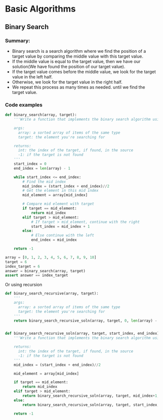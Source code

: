 # Basic Algorithms


## Binary Search
### Summary:
- Binary search is a search algorithm where we find the position of a target value by comparing the middle value with this target value.
- If the middle value is equal to the target value, then we have our solution(We have found the position of our target value).
- If the target value comes before the middle value, we look for the target value in the left half.
- Otherwise, we look for the target value in the right half.
- We repeat this process as many times as needed. until we find the target value.

### Code examples
```Python
def binary_search(array, target):
    '''Write a function that implements the binary search algorithm using iteration

    args:
      array: a sorted array of items of the same type
      target: the element you're searching for

    returns:
      int: the index of the target, if found, in the source
      -1: if the target is not found
    '''
    start_index = 0
    end_index = len(array) - 1

    while start_index <= end_index:
        # Find the mid index
        mid_index = (start_index + end_index)//2
        # Get the element in this mid index
        mid_element = array[mid_index]

        # Compare mid element with target
        if target == mid_element:
            return mid_index
        elif target > mid_element:
            # If target > mid_element, continue with the right
            start_index = mid_index + 1
        else:
            # Else continue with the left
            end_index = mid_index

    return -1

array = [0, 1, 2, 3, 4, 5, 6, 7, 8, 9, 10]
target = 6
index_target = 6
answer = binary_search(array, target)
assert answer == index_target

```
Or using recursion
```Python
def binary_search_recursive(array, target):
    '''
    args:
      array: a sorted array of items of the same type
      target: the element you're searching for
    '''
    return binary_search_recursive_soln(array, target, 0, len(array) - 1)


def binary_search_recursive_soln(array, target, start_index, end_index):
    '''Write a function that implements the binary search algorithm using recursion

    returns:
      int: the index of the target, if found, in the source
      -1: if the target is not found
    '''
    mid_index = (start_index + end_index)//2

    mid_element = array[mid_index]

    if target == mid_element:
        return mid_index
    elif target > mid_element:
        return binary_search_recursive_soln(array, target, mid_index+1, end_index)
    else:
        return binary_search_recursive_soln(array, target, start_index, mid_index)

    return -1
```